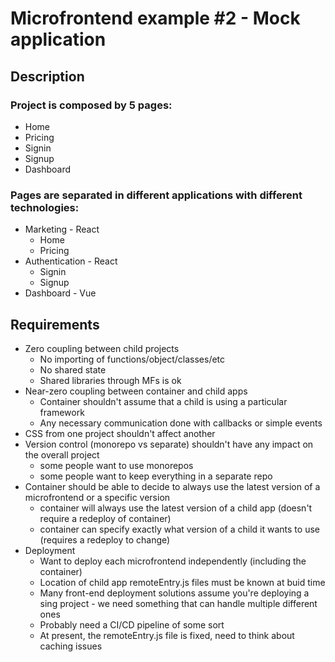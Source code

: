 # Microfrontend example #2 - Mock application

## Description

### Project is composed by 5 pages:
- Home
- Pricing
- Signin
- Signup
- Dashboard

### Pages are separated in different applications with different technologies:
- Marketing - React
  - Home
  - Pricing
- Authentication - React
  - Signin
  - Signup
- Dashboard - Vue

## Requirements
- Zero coupling between child projects
  - No importing of functions/object/classes/etc
  - No shared state
  - Shared libraries through MFs is ok
- Near-zero coupling between container and child apps
  - Container shouldn't assume that a child is using a particular framework
  - Any necessary communication done with callbacks or simple events
- CSS from one project shouldn't affect another
- Version control (monorepo vs separate) shouldn't have any impact on the overall project
  - some people want to use monorepos
  - some people want to keep everything in a separate repo
- Container should be able to decide to always use the latest version of a microfrontend or a specific version
  - container will always use the latest version of a child app (doesn't require a redeploy of container)
  - container can specify exactly what version of a child it wants to use (requires a redeploy to change)
- Deployment
  - Want to deploy each microfrontend independently (including the container)
  - Location of child app remoteEntry.js files must be known at buid time
  - Many front-end deployment solutions assume you're deploying a sing project - we need something that can handle multiple different ones
  - Probably need a CI/CD pipeline of some sort
  - At present, the remoteEntry.js file is fixed, need to think about caching issues